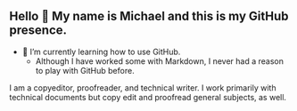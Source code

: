 ## Hello 👋 My name is Michael and this is my GitHub presence.

- 🌱 I’m currently learning how to use GitHub.
    - Although I have worked some with Markdown, I never had a reason to play with GitHub before.

I am a copyeditor, proofreader, and technical writer. I work primarily with technical documents but copy edit and proofread general subjects, as well.


<!--
**tech4802/tech4802** is a ✨ _special_ ✨ repository because its `README.md` (this file) appears on your GitHub profile.

Here are some ideas to get you started:

- 🔭 I’m currently working on ...
- 🌱 I’m currently learning ...
- 👯 I’m looking to collaborate on ...
- 🤔 I’m looking for help with ...
- 💬 Ask me about ...
- 📫 How to reach me: ...
- 😄 Pronouns: ...
- ⚡ Fun fact: ...
-->

